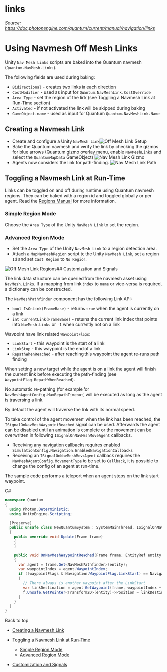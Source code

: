 # links

_Source: https://doc.photonengine.com/quantum/current/manual/navigation/links_

# Using Navmesh Off Mesh Links

Unity `Nav Mesh Links` scripts are baked into the Quantum navmesh (`Quantum.NavMesh.Links`).

The following fields are used during baking:

- `Bidirectional` \- creates two links in each direction
- `CostModifier` \- used as input for `Quantum.NavMeshLink.CostOverride`
- `Area Type` \- set the region of the link (see Toggling a Navmesh Link at Run-Time section)
- `Activated` \- if not activated the link will be skipped during baking
- `GameObject.name` \- used as input for Quantum `Quantum.NavMeshLink.Name`

## Creating a Navmesh Link

- Create and configure a Unity `NavMesh Link`![Off Mesh Link Setup](https://doc.photonengine.com/docs/img/quantum/v3/manual/navigation/links-setup.png)
- Bake the Quantum navmesh and verify the link by checking the gizmos for blue arrows (Quantum gizmo overlay menu, enable `NavMeshLinks` and select the `QuantumMapData` GameObject) ![Nav Mesh Link Gizmo](https://doc.photonengine.com/docs/img/quantum/v3/manual/navigation/links-gizmo.png)
- Agents now considers the link for path-finding. ![Nav Mesh Link Path](https://doc.photonengine.com/docs/img/quantum/v3/manual/navigation/links-path.png)

## Toggling a Navmesh Link at Run-Time

Links can be toggled on and off during runtime using Quantum navmesh regions. They can be baked with a region id and toggled globally or per agent. Read the [Regions Manual](regions) for more information.

### Simple Region Mode

Choose the `Area Type` of the Unity `NavMesh Link` to set the region.

### Advanced Region Mode

- Set the `Area Type` of the Unity `NavMesh Link` to a region detection area.
- Attach a `MapNavMeshRegion` script to the Unity `NavMesh Link`, set a region `Id` and set `Cast Region` to `No Region`.

![Off Mesh Link Regions](https://doc.photonengine.com/docs/img/quantum/v3/manual/navigation/links-region.png)## Customization and Signals

The link data structure can be queried from the navmesh asset using `NavMesh.Links`. If a mapping from link `index` to `name` or vice-versa is required, a dictionary can be constructed.

The `NavMeshPathfinder` component has the following Link API:

- `bool IsOnLink(FrameBase)` \- returns `true` when the agent is currently on a link
- `int CurrentLink(FrameBase)` \- returns the current link index that points into `NavMesh.Links` or `-1` when currently not on a link

Waypoint have link related `WaypointFlags`:

- `LinkStart` \- this waypoint is the start of a link
- `LinkStop` \- this waypoint is the end of a link
- `RepathWhenReached` \- after reaching this waypoint the agent re-runs path finding

When setting a new target while the agent is on a link the agent will finish the current link before executing the path-finding (see `WaypointFlag.RepathWhenReached`).

No automatic re-pathing (for example for `NavMeshAgentConfig.MaxRepathTimeout`) will be executed as long as the agent is traversing a link.

By default the agent will traverse the link with its normal speed.

To take control of the agent movement when the link has been reached, the `ISignalOnNavMeshWaypointReached` signal can be used. Afterwards the agent can be disabled until an animation is complete or the movement can be overwritten in following `ISignalOnNavMeshMoveAgent` callbacks.

- Receiving any navigation callbacks requires enabled `SimulationConfig.Navigation.EnabledNavigationCallbacks`
- Receiving an `ISignalOnNavMeshMoveAgent` callback requires the `NavMeshAgentConfig.MovementType` to be set to `Callback`, it is possible to change the config of an agent at run-time.

The sample code performs a teleport when an agent steps on the link start waypoint.

C#

```csharp
namespace Quantum
{
  using Photon.Deterministic;
  using UnityEngine.Scripting;

  [Preserve]
  public unsafe class NewQuantumSystem : SystemMainThread, ISignalOnNavMeshWaypointReached
  {
    public override void Update(Frame frame)
    {
    }

    public void OnNavMeshWaypointReached(Frame frame, EntityRef entity, FPVector3 waypoint, Navigation.WaypointFlag waypointFlags, ref bool resetAgent)
    {
      var agent = frame.Get<NavMeshPathfinder>(entity);
      var waypointIndex = agent.WaypointIndex;
      if ((waypointFlags & Navigation.WaypointFlag.LinkStart) == Navigation.WaypointFlag.LinkStart)
      {
        // There always is another waypoint after the LinkStart
        var linkDestination = agent.GetWaypoint(frame, waypointIndex + 1);
        f.Unsafe.GetPointer<Transform2D>(entity)->Position = linkDestination.XZ;
      }
    }
  }
}

```

Back to top

- [Creating a Navmesh Link](#creating-a-navmesh-link)
- [Toggling a Navmesh Link at Run-Time](#toggling-a-navmesh-link-at-run-time)

  - [Simple Region Mode](#simple-region-mode)
  - [Advanced Region Mode](#advanced-region-mode)

- [Customization and Signals](#customization-and-signals)